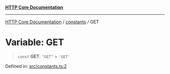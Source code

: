 [**HTTP Core Documentation**](../../README.md)

***

[HTTP Core Documentation](../../README.md) / [constants](../README.md) / GET

# Variable: GET

> `const` **GET**: `"GET"` = `'GET'`

Defined in: [src/constants.ts:2](https://github.com/stonemjs/http-core/blob/6577700bdede2420a5df45a338635c35547070ea/src/constants.ts#L2)
